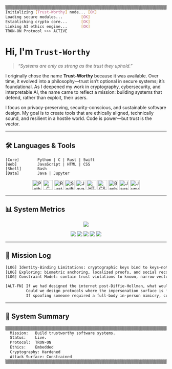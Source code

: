 ```bash
▒▒▒▒▒▒▒▒▒▒▒▒▒▒▒▒▒▒▒▒▒▒▒▒▒▒▒▒▒▒▒▒▒▒▒▒▒▒▒▒▒▒▒▒▒▒▒▒▒▒▒▒▒▒▒▒▒▒▒▒▒▒▒▒▒▒▒▒▒▒▒▒▒▒▒▒
Initializing [Trust-Worthy] node... [OK]
Loading secure modules...        [OK]
Establishing crypto core...      [OK]
Linking AI ethics engine...      [OK]
TRON-ON Protocol >>> ACTIVE
````

# Hi, I'm `Trust-Worthy`

> *“Systems are only as strong as the trust they uphold.”*

I originally chose the name **Trust-Worthy** because it was available. Over time, it evolved into a philosophy—trust isn’t optional in secure systems; it’s foundational. As I deepened my work in cryptography, cybersecurity, and interpretable AI, the name came to reflect a mission: building systems that defend, rather than exploit, their users.

I focus on privacy-preserving, security-conscious, and sustainable software design. My goal is to create tools that are ethically aligned, technically sound, and resilient in a hostile world. Code is power—but trust is the vector.

---

## 🛠 Languages & Tools

```text
[Core]        Python | C | Rust | Swift
[Web]         JavaScript | HTML | CSS
[Shell]       Bash
[Data]        Java | Jupyter
```

<p align="center">
  <img title="Python" alt="Python" width="30px" src="https://cdn.jsdelivr.net/gh/devicons/devicon/icons/python/python-original.svg"/>
  <img title="C" alt="C" width="30px" src="https://cdn.jsdelivr.net/gh/devicons/devicon/icons/c/c-original.svg"/>
  <img title="Rust" alt="Rust" width="30px" src="https://cdn.jsdelivr.net/gh/devicons/devicon/icons/rust/rust-plain.svg"/>
  <img title="Swift" alt="Swift" width="30px" src="https://cdn.jsdelivr.net/gh/devicons/devicon/icons/swift/swift-original.svg"/>
  <img title="JavaScript" alt="JavaScript" width="30px" src="https://cdn.jsdelivr.net/gh/devicons/devicon/icons/javascript/javascript-original.svg"/>
  <img title="HTML" alt="HTML" width="30px" src="https://cdn.jsdelivr.net/gh/devicons/devicon/icons/html5/html5-original.svg"/>
  <img title="CSS" alt="CSS" width="30px" src="https://cdn.jsdelivr.net/gh/devicons/devicon/icons/css3/css3-original.svg"/>
  <img title="Bash" alt="Bash" width="30px" src="https://cdn.jsdelivr.net/gh/devicons/devicon/icons/bash/bash-original.svg"/>
  <img title="Java" alt="Java" width="30px" src="https://cdn.jsdelivr.net/gh/devicons/devicon/icons/java/java-original.svg"/>
  <img title="Jupyter" alt="Jupyter" width="30px" src="https://cdn.jsdelivr.net/gh/devicons/devicon/icons/jupyter/jupyter-original.svg"/>
</p>

---

## 📊 System Metrics

<p align="center">
  <img src="https://github-readme-streak-stats.herokuapp.com?user=Trust-Worthy&theme=gotham&hide_border=true&border_radius=4&mode=weekly&card_width=480" />
</p>
<p align="center">
  <img src="https://github-profile-summary-cards.vercel.app/api/cards/profile-details?username=Trust-Worthy&theme=tokyonight" />
  <img src="https://github-profile-summary-cards.vercel.app/api/cards/repos-per-language?username=Trust-Worthy&theme=tokyonight" />
  <img src="https://github-profile-summary-cards.vercel.app/api/cards/most-commit-language?username=Trust-Worthy&theme=tokyonight" />
  <img src="https://github-profile-summary-cards.vercel.app/api/cards/stats?username=Trust-Worthy&theme=tokyonight" />
  <img src="https://github-profile-summary-cards.vercel.app/api/cards/productive-time?username=Trust-Worthy&theme=tokyonight&utcOffset=8" />
</p>

---

## 🔐 Mission Log

```bash
[LOG] Identity-Binding Limitations: cryptographic keys bind to keys—not people.
[LOG] Exploring: biometric anchoring, localized proofs, and social recovery systems.
[LOG] Constraint Model: contain trust violations to known, narrow vectors.

[ALT-FN] If we had designed the internet post-Diffie-Hellman, what would trust look like?
         Could we design protocols where the impersonation surface is finite?
         If spoofing someone required a full-body in-person mimicry, could we define trust by cost?

```

---

## 🧩 System Summary

```bash
▒▒▒▒▒▒▒▒▒▒▒▒▒▒▒▒▒▒▒▒▒▒▒▒▒▒▒▒▒▒▒▒▒▒▒▒▒▒▒▒▒▒▒▒▒▒▒▒▒▒▒▒▒▒▒▒▒▒▒▒▒▒▒▒▒▒▒▒▒▒▒▒▒▒▒▒
  Mission:   Build trustworthy software systems.
  Status:    Live.
  Protocol:  TRON-ON
  Ethics:    Embedded
  Cryptography: Hardened
  Attack Surface: Constrained
▒▒▒▒▒▒▒▒▒▒▒▒▒▒▒▒▒▒▒▒▒▒▒▒▒▒▒▒▒▒▒▒▒▒▒▒▒▒▒▒▒▒▒▒▒▒▒▒▒▒▒▒▒▒▒▒▒▒▒▒▒▒▒▒▒▒▒▒▒▒▒▒▒▒▒▒
```
